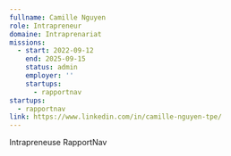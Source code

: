 ```yaml
---
fullname: Camille Nguyen
role: Intrapreneur
domaine: Intraprenariat
missions:
  - start: 2022-09-12
    end: 2025-09-15
    status: admin
    employer: ''
    startups:
      - rapportnav
startups:
  - rapportnav
link: https://www.linkedin.com/in/camille-nguyen-tpe/
---
```

Intrapreneuse RapportNav